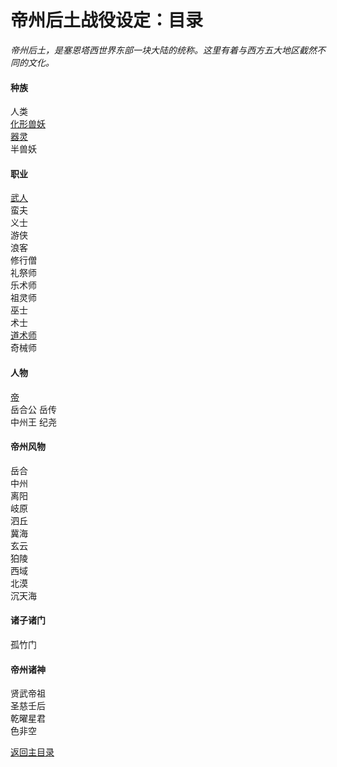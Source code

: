 # 帝州后土战役设定：目录

*帝州后土，是塞恩塔西世界东部一块大陆的统称。这里有着与西方五大地区截然不同的文化。*

#### 种族

人类  
[化形兽妖](化形兽妖.md)  
[器灵](器灵.md)  
半兽妖  

#### 职业

[武人](武人.md)  
蛮夫  
义士  
游侠  
浪客  
修行僧  
礼祭师  
乐术师  
祖灵师  
巫士  
术士  
[道术师](道术师.md)  
奇械师  

#### 人物

[帝](帝.md)  
岳合公 岳传  
中州王 纪尧  

#### 帝州风物

岳合  
中州  
离阳  
岐原  
泗丘  
冀海  
玄云  
狛陵  
西域  
北漠  
沉天海  

#### 诸子诸门

孤竹门  

#### 帝州诸神

贤武帝祖  
圣慈壬后  
乾曜星君  
色非空  

[返回主目录](README.md)

